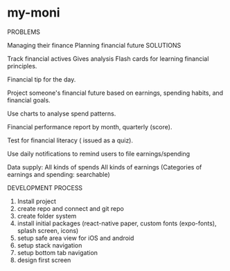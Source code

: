 # my-moni 
PROBLEMS

Managing their finance
Planning financial future
SOLUTIONS

Track financial actives
Gives analysis
Flash cards for learning financial principles.

Financial tip for the day.

Project someone's financial future based on earnings, spending habits, and financial goals.

Use charts to analyse spend patterns.

Financial performance report by month, quarterly (score).

Test for financial literacy ( issued as a quiz).

Use daily notifications to remind users to file earnings/spending

Data supply: All kinds of spends All kinds of earnings (Categories of earnings and spending: searchable)

DEVELOPMENT PROCESS
1. Install project 
2. create repo and connect and git repo
3. create folder system
4. install initial packages (react-native paper, custom fonts (expo-fonts), splash screen, icons)
5. setup safe area view for iOS and android
6. setup stack navigation
7. setup bottom tab navigation
8. design first screen
